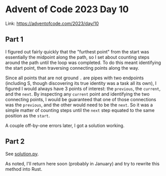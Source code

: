 # Advent of Code 2023 Day 10

Link: <https://adventofcode.com/2023/day/10>

## Part 1

I figured out fairly quickly that the "furthest point" from the start was essentially the midpoint along the path, so I set about counting steps around the path until the loop was completed. To do this meant identifying the start point, then traversing connecting points along the way.

Since all points that are not ground `.` are pipes with two endpoints (including S, though discovering its true identity was a task all its own), I figured I would always have 3 points of interest: the `previous`, the `current`, and the `next`. By inspecting any `current` point and identifying the two connecting points, I would be guaranteed that one of those connections was the `previous`, and the other would need to be the `next`. So it was a simple matter of counting steps until the `next` step equated to the same position as the `start`.

A couple off-by-one errors later, I got a solution working.

## Part 2

See [solution.py](solution.py).

As noted, I'll return here soon (probably in January) and try to rewrite this method into Rust.
